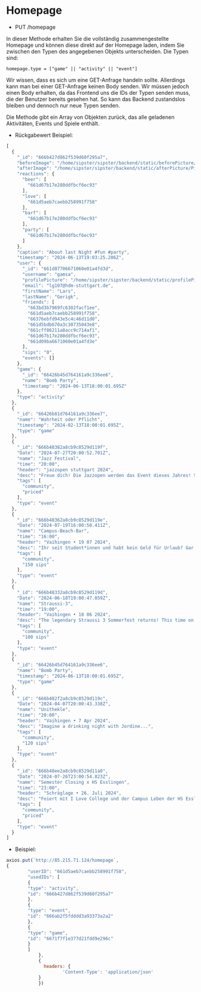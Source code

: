 # Homepage

* PUT /homepage

In dieser Methode erhalten Sie die vollständig zusammengestellte Homepage und können diese direkt auf der Homepage laden, indem Sie zwischen den Typen des angegebenen Objekts unterscheiden. Die Typen sind:

`homepage.type = ["game" || "activity" || "event"]`

Wir wissen, dass es sich um eine GET-Anfrage handeln sollte. Allerdings kann man bei einer GET-Anfrage keinen Body senden. Wir müssen jedoch einen Body erhalten, da das Frontend uns die IDs der Typen senden muss, die der Benutzer bereits gesehen hat. So kann das Backend zustandslos bleiben und dennoch nur neue Typen senden.

Die Methode gibt ein Array von Objekten zurück, das alle geladenen Aktivitäten, Events und Spiele enthält.

* Rückgabewert Beispiel:

```javascript
[
  {
    "_id": "666b427d862f539d60f295a7",
    "beforeImage": "/home/sipster/sipster/backend/static/beforePicture/PictureBefore666b427d862f539d60f295a7.webp",
    "afterImage": "/home/sipster/sipster/backend/static/afterPicture/PictureAfter666b427d862f539d60f295a7.webp",
    "reactions": {
      "beer": [
        "661d67b17e280ddfbcf6ec93"
      ],
      "love": [
        "661d5aeb7caebb258991f758"
      ],
      "barf": [
        "661d67b17e280ddfbcf6ec93"
      ],
      "party": [
        "661d67b17e280ddfbcf6ec93"
      ]
    },
    "caption": "About last Night #fun #party",
    "timestamp": "2024-06-13T19:03:25.206Z",
    "user": {
      "_id": "661d07706671060e01a4fd3d",
      "username": "gamsa",
      "profilePicture": "/home/sipster/sipster/backend/static/profilePictures/Picture661d07706671060e01a4fd3d.jpeg",
      "email": "lg107@hdm-stuttgart.de",
      "firstName": "Lars",
      "lastName": "Gerigk",
      "friends": [
        "663bd3b7969fc6302facf1ee",
        "661d5aeb7caebb258991f758",
        "66376ebfd943e5c4c46d11d0",
        "661d5bdb670a3c30735043e8",
        "661cff86211a8acc9c714af1",
        "661d67b17e280ddfbcf6ec93",
        "661d09ba6671060e01a4fd3e"
      ],
      "sips": "0",
      "events": []
    },
    "game": {
      "_id": "66426b45d764161a9c336ee6",
      "name": "Bomb Party",
      "timestamp": "2024-06-13T18:00:01.695Z"
    },
    "type": "activity"
  },
  {
    "_id": "66426b81d764161a9c336ee7",
    "name": "Wahrheit oder Pflicht",
    "timestamp": "2024-02-13T18:00:01.695Z",
    "type": "game"
  },
  {
    "_id": "666b48382a8cb9c8529d119f",
    "Date": "2024-07-27T20:00:52.701Z",
    "name": "Jazz Festival",
    "time": "20:00",
    "header": "jazzopen stuttgart 2024",
    "desc": "Freue dich! Die Jazzopen werden das Event dieses Jahres! Sichere dir Tickets jetzt!",
    "tags": [
      "community",
      "priced"
    ],
    "type": "event"
  },
  {
    "_id": "666b48362a8cb9c8529d119e",
    "Date": "2024-07-19T16:00:50.411Z",
    "name": "Campus-Beach-Bar",
    "time": "16:00",
    "header": "Vaihingen • 19 07 2024",
    "desc": "Ihr seit Student*innen und habt kein Geld für Urlaub? Gar kein Problem wir bringen den Strand zu euch bei unserer Beach Party zwischen Palmen und Pinã Coladãs!",
    "tags": [
      "community",
      "150 sips"
    ],
    "type": "event"
  },
  {
    "_id": "666b48332a8cb9c8529d119d",
    "Date": "2024-06-18T19:00:47.059Z",
    "name": "Straussi-3",
    "time": "19:00",
    "header": "Vaihingen • 18 06 2024",
    "desc": "The legendary Straussi 3 Sommerfest returns! This time on whole new Level!!! Don't miss out",
    "tags": [
      "community",
      "100 sips"
    ],
    "type": "event"
  },
  {
    "_id": "66426b45d764161a9c336ee6",
    "name": "Bomb Party",
    "timestamp": "2024-06-13T18:00:01.695Z",
    "type": "game"
  },
  {
    "_id": "666b482f2a8cb9c8529d119c",
    "Date": "2024-04-07T20:00:43.338Z",
    "name": "Unithekle",
    "time": "20:00",
    "header": "Vaihingen • 7 Apr 2024",
    "desc": "Imagine a drinking night with Jordine...",
    "tags": [
      "community",
      "120 sips"
    ],
    "type": "event"
  },
  {
    "_id": "666b48ee2a8cb9c8529d11a0",
    "Date": "2024-07-26T23:00:54.823Z",
    "name": "Semester Closing x HS Esslingen",
    "time": "23:00",
    "header": "Schräglage • 26. Juli 2024",
    "desc": "Feiert mit I Love College und der Campus Leben der HS Esslingen die Semester Closing Party in der Schräglage!",
    "tags": [
      "community",
      "priced"
    ],
    "type": "event"
  }
]
```

* Beispiel:

```javascript
axios.put(`http://85.215.71.124/homepage`,
{
		"userID": "661d5aeb7caebb258991f758",
		"usedIDs": [
		{
		"type": "activity",
		"id": "666b427d862f539d60f295a7"
		},
		{
		"type": "event",
		"id": "666ab2f5fdddd3a93373a2a2"
		},
		{
		"type": "game",
		"id": "6671f7f1e377d21fdd9e296c"
		}
		]
            },
            {
	          headers: {
	                 'Content-Type': 'application/json'
            }
            })
```

